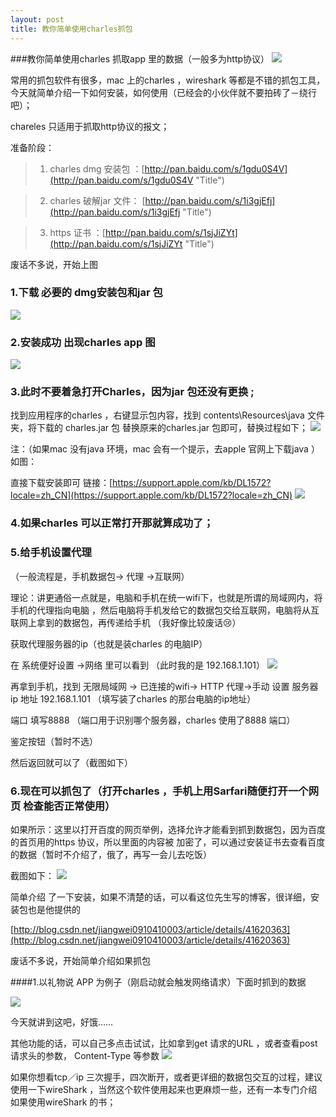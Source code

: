 ```yaml
---
layout: post
title: 教你简单使用charles抓包
---
```


###教你简单使用charles 抓取app 里的数据（一般多为http协议）
![](/sustain/static/img/charles/1716313-0962125e914c20fe.png)

常用的抓包软件有很多，mac 上的charles ，wireshark 等都是不错的抓包工具，今天就简单介绍一下如何安装，如何使用（已经会的小伙伴就不要拍砖了－绕行吧）；

chareles 只适用于抓取http协议的报文；

准备阶段：

>1. charles dmg 安装包 ：[http://pan.baidu.com/s/1gdu0S4V](http://pan.baidu.com/s/1gdu0S4V "Title")

>2. charles 破解jar 文件： [http://pan.baidu.com/s/1i3gjEfj](http://pan.baidu.com/s/1i3gjEfj "Title")

>3. https 证书 ：[http://pan.baidu.com/s/1sjJiZYt](http://pan.baidu.com/s/1sjJiZYt "Title")




废话不多说，开始上图

### 1.下载 必要的 dmg安装包和jar 包
![](/sustain/static/img/charles/1716313-8715b01927af27eb.png)

### 2.安装成功 出现charles app 图
![](/sustain/static/img/charles/1716313-0962125e914c20fe.png)


### 3.此时不要着急打开Charles，因为jar 包还没有更换 ;

找到应用程序的charles ，右键显示包内容，找到 contents\Resources\java 文件夹，将下载的 charles.jar 包 替换原来的charles.jar 包即可，替换过程如下；
![](/sustain/static/img/charles/1716313-58292f7e285af34e.png)

注：（如果mac 没有java 环境，mac 会有一个提示，去apple 官网上下载java ）如图：

直接下载安装即可 链接：[https://support.apple.com/kb/DL1572?locale=zh_CN](https://support.apple.com/kb/DL1572?locale=zh_CN)
![](/sustain/static/img/charles/1716313-6fb1e3d8538fb924.png)

### 4.如果charles 可以正常打开那就算成功了；

### 5.给手机设置代理

（一般流程是，手机数据包-> 代理 ->互联网）

理论：讲更通俗一点就是，电脑和手机在统一wifi下，也就是所谓的局域网内，将手机的代理指向电脑 ，然后电脑将手机发给它的数据包交给互联网，电脑将从互联网上拿到的数据包，再传递给手机 （我好像比较废话😢）

获取代理服务器的ip（也就是装charles 的电脑IP） 

在 系统便好设置 ->网络 里可以看到  （此时我的是 192.168.1.101）
![](/sustain/static/img/charles/1716313-3853401c334a952f.png)



再拿到手机，找到 无限局域网 -> 已连接的wifi->  HTTP 代理->手动  设置 服务器ip 地址 192.168.1.101 （填写装了charles 的那台电脑的ip地址）

端口  填写8888 （端口用于识别哪个服务器，charles 使用了8888 端口）

鉴定按钮（暂时不选）

然后返回就可以了（截图如下）



### 6.现在可以抓包了（打开charles ，手机上用Sarfari随便打开一个网页 检查能否正常使用）

如果所示：这里以打开百度的网页举例，选择允许才能看到抓到数据包，因为百度的首页用的https 协议，所以里面的内容被 加密了，可以通过安装证书去查看百度的数据（暂时不介绍了，俄了，再写一会儿去吃饭）

截图如下：
![](/sustain/static/img/charles/1716313-d2297dc51159b5cf.png)

简单介绍 了一下安装，如果不清楚的话，可以看这位先生写的博客，很详细，安装包也是他提供的

[http://blog.csdn.net/jiangwei0910410003/article/details/41620363](http://blog.csdn.net/jiangwei0910410003/article/details/41620363)



废话不多说，开始简单介绍如果抓包

####1.以礼物说 APP 为例子（刚启动就会触发网络请求）下面时抓到的数据

![](/sustain/static/img/charles/1716313-8f54bb8bf76611be.png)





今天就讲到这吧，好饿……

其他功能的话，可以自己多点击试试，比如拿到get 请求的URL ，或者查看post 请求头的参数， Content-Type 等参数
![](/sustain/static/img/charles/1716313-3c4466ab10bd6a31.png)



如果你想看tcp／ip 三次握手，四次断开，或者更详细的数据包交互的过程，建议使用一下wireShark ，当然这个软件使用起来也更麻烦一些，还有一本专门介绍如果使用wireShark 的书；